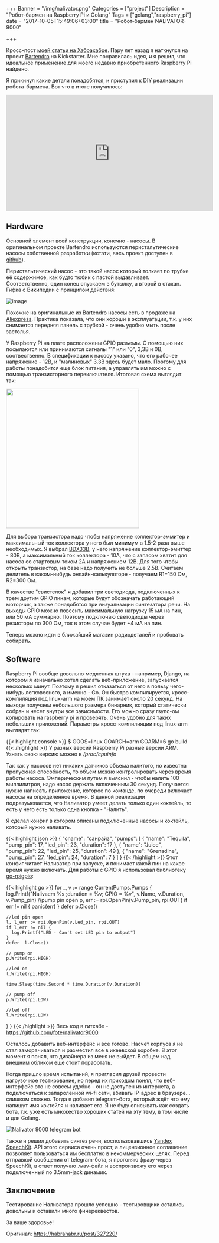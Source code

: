 +++
Banner = "/img/nalivator.png"
Categories = ["project"]
Description = "Робот-бармен на Raspberry Pi и Golang"
Tags = ["golang","raspberry_pi"]
date = "2017-10-05T15:49:06+03:00"
title = "Робот-бармен NALIVATOR-9000"

+++

Кросс-пост [моей статьи на Хабрахабре](https://habrahabr.ru/post/327220/).
Пару лет назад я наткнулся на проект <a href="https://www.kickstarter.com/projects/partyrobotics/bartendro-a-cocktail-dispensing-robot">Bartendro</a> на Kickstarter. Мне понравилась идея, и я решил, что идеальное применение для моего недавно приобретенного Raspberry Pi найдено.
<!--more-->

Я прикинул какие детали понадобятся, и приступил к DIY реализации робота-бармена. Вот что в итоге получилось:

<iframe width="560" height="315" src="https://www.youtube.com/embed/8zgrqq7ezRE" frameborder="0" allowfullscreen></iframe>


<h2>Hardware</h2>
Основной элемент всей конструкции, конечно - насосы. В оригинальном проекте Bartendro используются перистальтические насосы собственной разработки (кстати, весь проект доступен в <a href="https://github.com/partyrobotics/bartendro">github</a>).

Перистальтический насос - это такой насос который толкает по трубке её содержимое, как будто тюбик с пастой выдавливает. Соответственно, один конец опускаем в бутылку, а второй в стакан. Гифка с Википедии с принципом действия:

<img src="https://upload.wikimedia.org/wikipedia/commons/9/95/Peristaltic_pump.gif" alt="image" align="center"/>

Похожие на оригинальные из Bartendro насосы есть в продаже на <a href="https://ru.aliexpress.com/item/DC-12V-Peristaltic-Pump-with-1100ml-min-Flow-Rate-and-30psi-output-pressure/1096126424.html">Aliexpress</a>. Практика показала, что они хороши в эксплуатации, т.к. у них снимается передняя панель с трубкой - очень удобно мыть после застолья.

У Raspberry Pi на плате расположены GPIO разъемы. С помощью них посылаются или принимаются сигналы "1" или "0", 3,3В и 0В, соотвественно. В спецификации к насосу указано, что его рабочее напряжение - 12В, и "малиновых" 3.3В здесь будет мало. Поэтому для работы понадобится еще блок питания, а управлять им можно с помощью транзисторного переключателя. Итоговая схема выглядит так:

<img src="https://4te.me/img/scheme.png" width=360 height=378 align="center">

Для выбора транзистора надо чтобы напряжение коллектор-эммитер и максимальный ток коллектора у него был минимум в 1.5-2 раза выше необходимых. Я выбрал <a href="http://www.farnell.com/datasheets/56743.pdf">BDX33B</a>, у него напряжение коллектор-эмиттер - 80В, а максимальный ток коллектора - 10A, что с запасом хватит для насоса со стартовым током 2А и напряжением 12В. Для того чтобы открыть транзистор, на базе надо получить не больше 2.5В. Считаем делитель в каком-нибудь онлайн-калькуляторе - получаем R1=150 Ом, R2=300 Ом.

В качестве "свистелок" я добавил три светодиода, подключенных к трем другим GPIO пинам, которые будут обозначать работающий моторчик, а также понадобятся при визуализации синтезатора речи. На выходы GPIO можно повесить максимальную нагрузку 15 мА на пин, или 50 мА суммарно. Поэтому подключаю светодиоды через резисторы по 300 Ом, ток в этом случае будет ~4 мА на пин.

Теперь можно идти в ближайший магазин радиодеталей и пробовать собирать.

<h2>Software</h2>
Raspberry Pi вообще довольно медленная штука - например, Django, на котором я изначально хотел сделать веб-приложение, запускается несколько минут. Поэтому я решил отказаться от него в пользу чего-нибудь легковесного, а именно - Go. Он быстро компилируется, кросс-компиляция под linux-arm на моем ПК занимает около 20 секунд. На выходе получаем небольшого размера бинарник, который статически собран и несет внутри все зависимости. Его можно сразу rsync-ом копировать на raspberry pi и проверять. Очень удобно для таких небольших приложений. Параметры кросс-компилияции под linux-arm выглядят так:

{{< highlight console >}}
$ GOOS=linux GOARCH=arm GOARM=6 go build
{{< /highlight >}}
У разных версий Raspberry Pi разные версии ARM. Узнать свою версию можно в <i>/proc/cpuinfo</i>

Так как у насосов нет никаких датчиков объема налитого, но известна пропускная способность, то объем можно контролировать через время работы насоса. Эмперическим путем я выяснил - чтобы налить 100 миллилитров, надо насос держать включенным 30 секунд. Получается нужно написать приложение, которое по команде, по очереди включает насосы на определенное время. В данной реализации подразумевается, что Наливатор умеет делать только один коктейль, то есть у него есть только одна кнопка - "Налить".

Я сделал конфиг в котором описаны подключенные насосы и коктейль, который нужно наливать.

{{< highlight json >}}
{
  "cname": "санрайз",
  "pumps": [
    {
      "name": "Tequila",
      "pump_pin": 17,
      "led_pin": 23,
      "duration": 17
    },
    {
      "name": "Juice",
      "pump_pin": 22,
      "led_pin": 25,
      "duration": 49
    },
    {
      "name": "Grenadine",
      "pump_pin": 27,
      "led_pin": 24,
      "duration": 7
    }
  ]
}
{{< /highlight >}}
Этот конфиг читает Наливатор при запуске, и понимает какой пин на какое время нужно включать. Для работы с GPIO я использовал библиотеку <a href="https://github.com/nathan-osman/go-rpigpio">go-rpigpio</a>:

{{< highlight go >}}
  for _, v := range CurrentPumps.Pumps {
    log.Printf("Nalivaem %s ;duration = %v; GPIO = %v", v.Name, v.Duration, v.Pump_pin)
    //pump pin open
    p, err := rpi.OpenPin(v.Pump_pin, rpi.OUT)
    if err != nil {
      panic(err)
    }
    defer p.Close()

    //led pin open
    l, l_err := rpi.OpenPin(v.Led_pin, rpi.OUT)
    if l_err != nil {
      log.Printf("LED - Can't set LED pin to output")
    }
    defer  l.Close()

    // pump on
    p.Write(rpi.HIGH)

    //led on
    l.Write(rpi.HIGH)

    time.Sleep(time.Second * time.Duration(v.Duration))

    // pump off
    p.Write(rpi.LOW)

    //led off
    l.Write(rpi.LOW)
  }
}
{{< /highlight >}}
Весь код в гитхабе - https://github.com/fote/nalivator9000

Осталось добавить веб-интерфейс и все готово. Насчет корпуса я не стал заморачиваться и разместил все в икеевской коробке. В этот момент я понял, что дизайнера из меня не выйдет. В общем над внешним обликом еще стоит поработать.

Когда пришло время испытаний, я пригласил друзей провести нагрузочное тестирование, но перед их приходом понял, что веб-интерфейс это не совсем удобно - он не доступен из интернета, а подключаться к запароленной wi-fi сети, вбивать IP-адрес в браузере... слишком сложно. Тогда я добавил telegram-бота, который ждёт что ему напишут имя коктейля и наливает его. Я не буду описывать как создать бота, т.к. уже есть множество хороших статей на эту тему, в том числе и для Golang.

![Nalivator 9000 telegram bot](/img/nalivator2.png)

Также я решил добавить синтез речи, воспользовавшись <a href="https://tech.yandex.ru/speechkit/cloud/doc/guide/concepts/tts-overview-technology-docpage/">Yandex SpeechKit</a>. API этого сервиса очень прост, а лицензионное соглашение позволяет пользоваться им бесплатно в некоммерческих целях. Перед отправкой сообщения от telegram-бота, я прогоняю фразу через SpeechKit, в ответ получаю .wav-файл и воспроизвожу его через подключенный по 3.5mm-jack динамик.

<h2>Заключение</h2>
Тестирование Наливатора прошло успешно - тестировщики остались довольны и оставили много фичереквестов.

За ваше здоровье!

Оригинал:
https://habrahabr.ru/post/327220/
